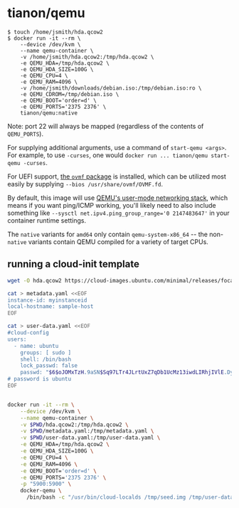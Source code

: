 # tianon/qemu

```console
$ touch /home/jsmith/hda.qcow2
$ docker run -it --rm \
	--device /dev/kvm \
	--name qemu-container \
	-v /home/jsmith/hda.qcow2:/tmp/hda.qcow2 \
	-e QEMU_HDA=/tmp/hda.qcow2 \
	-e QEMU_HDA_SIZE=100G \
	-e QEMU_CPU=4 \
	-e QEMU_RAM=4096 \
	-v /home/jsmith/downloads/debian.iso:/tmp/debian.iso:ro \
	-e QEMU_CDROM=/tmp/debian.iso \
	-e QEMU_BOOT='order=d' \
	-e QEMU_PORTS='2375 2376' \
	tianon/qemu:native
```

Note: port 22 will always be mapped (regardless of the contents of `QEMU_PORTS`).

For supplying additional arguments, use a command of `start-qemu <args>`. For example, to use `-curses`, one would `docker run ... tianon/qemu start-qemu -curses`.

For UEFI support, [the `ovmf` package](https://packages.debian.org/sid/ovmf) is installed, which can be utilized most easily by supplying `--bios /usr/share/ovmf/OVMF.fd`.

By default, this image will use [QEMU's user-mode networking stack](https://wiki.qemu.org/Documentation/Networking#User_Networking_.28SLIRP.29), which means if you want ping/ICMP working, you'll likely need to also include something like `--sysctl net.ipv4.ping_group_range='0 2147483647'` in your container runtime settings.

The `native` variants for `amd64` only contain `qemu-system-x86_64` -- the non-`native` variants contain QEMU compiled for a variety of target CPUs.


## running a cloud-init template
```bash
wget -O hda.qcow2 https://cloud-images.ubuntu.com/minimal/releases/focal/release/ubuntu-20.04-minimal-cloudimg-amd64.img

cat > metadata.yaml <<EOF
instance-id: myinstanceid
local-hostname: sample-host
EOF

cat > user-data.yaml <<EOF
#cloud-config
users:
  - name: ubuntu
    groups: [ sudo ]
    shell: /bin/bash
    lock_passwd: false
    passwd: "$6$oJOMxTzH.9aSN$Sq97LTr4JLrtUxZ7qDb1UcMz13iwdLIRhjIVlE.DyiA8lamx.uyhs84wMQ6KURLW9PCo/W4Us31dnd0TE6h4h1"
# password is ubuntu
EOF


docker run -it --rm \
	--device /dev/kvm \
	--name qemu-container \
	-v $PWD/hda.qcow2:/tmp/hda.qcow2 \
	-v $PWD/metadata.yaml:/tmp/metadata.yaml \
	-v $PWD/user-data.yaml:/tmp/user-data.yaml \
	-e QEMU_HDA=/tmp/hda.qcow2 \
	-e QEMU_HDA_SIZE=100G \
	-e QEMU_CPU=4 \
	-e QEMU_RAM=4096 \
	-e QEMU_BOOT='order=d' \
	-e QEMU_PORTS='2375 2376' \
	-p "5900:5900" \
	docker-qemu \
	  /bin/bash -c "/usr/bin/cloud-localds /tmp/seed.img /tmp/user-data.yaml /tmp/metadata.yaml && start-qemu -drive if=virtio,format=raw,file=/tmp/seed.img"

```

